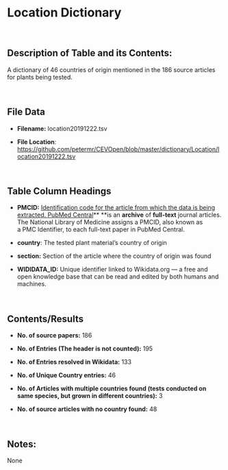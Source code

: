**Location​ Dictionary**
=======================

 

Description of Table and its Contents:
--------------------------------------

A dictionary of 46 countries of origin mentioned in the 186 source articles for
plants being tested.

 

File Data
---------

-   **Filename:** location20191222.tsv

-   **File Location**:
    <https://github.com/petermr/CEVOpen/blob/master/dictionary/Location/location20191222.tsv>

 

Table Column Headings
---------------------

-   **PMCID:** [Identification code for the article from which the data is being
    extracted. PubMed Central](http://www.ncbi.nlm.nih.gov/pmc/)** **is an
    **archive** of **full-text** journal articles. The National Library of
    Medicine assigns a PMCID, also known as a PMC Identifier, to each full-text
    paper in PubMed Central.

-   **country**: The tested plant material’s country of origin

-   **section:** Section of the article where the country of origin was found

-   **WIDIDATA_ID:** Unique identifier linked to Wikidata.org — a free and open
    knowledge base that can be read and edited by both humans and machines.

 

Contents/Results
----------------

-   **No. of source papers:** 186

-   **No. of Entries (The header is not counted):** 195

-   **No. of Entries resolved in Wikidata:** 133

-   **No. of Unique Country entries:** 46

-   **No. of Articles with multiple countries found (tests conducted on same
    species, but grown in different countries):** 3

-   **No. of source articles with no country found:** 48

 

Notes:
------

None

